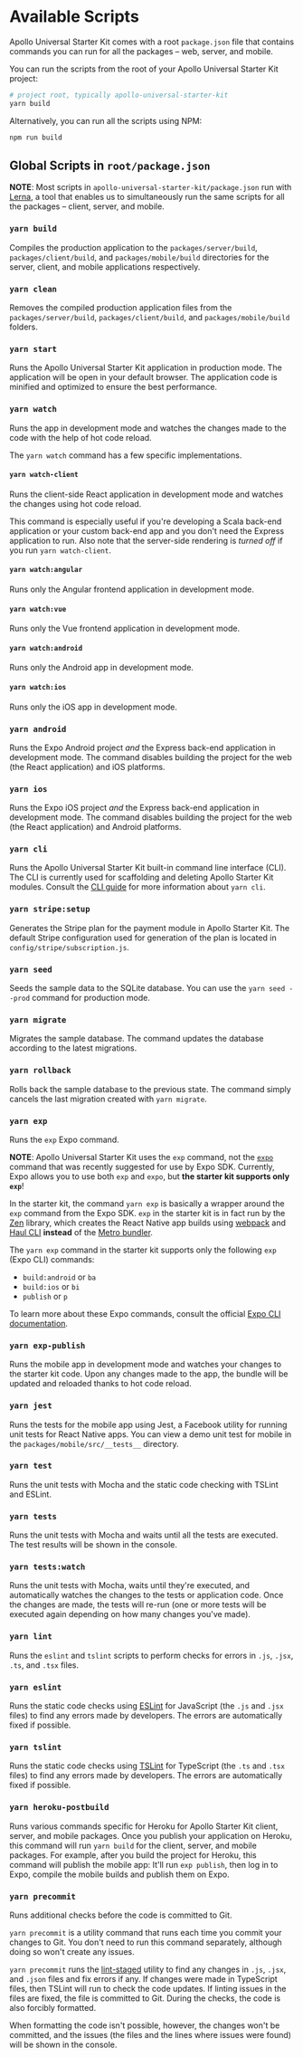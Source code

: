 # Available Scripts

Apollo Universal Starter Kit comes with a root `package.json` file that contains commands you can run for all the 
packages &ndash; web, server, and mobile.

You can run the scripts from the root of your Apollo Universal Starter Kit project:

```bash
# project root, typically apollo-universal-starter-kit
yarn build
```

Alternatively, you can run all the scripts using NPM:

```bash
npm run build
```

## Global Scripts in `root/package.json`

**NOTE**: Most scripts in `apollo-universal-starter-kit/package.json` run with [Lerna], a tool that enables us to 
simultaneously run the same scripts for all the packages &ndash; client, server, and mobile.

### `yarn build`

Compiles the production application to the `packages/server/build`, `packages/client/build`, and `packages/mobile/build` 
directories for the server, client, and mobile applications respectively.

### `yarn clean`

Removes the compiled production application files from the `packages/server/build`, `packages/client/build`, and 
`packages/mobile/build` folders.

### `yarn start`

Runs the Apollo Universal Starter Kit application in production mode. The application will be open in your default 
browser. The application code is minified and optimized to ensure the best performance.

### `yarn watch`

Runs the app in development mode and watches the changes made to the code with the help of hot code reload.

The `yarn watch` command has a few specific implementations.

#### `yarn watch-client`

Runs the client-side React application in development mode and watches the changes using hot code reload. 

This command is especially useful if you're developing a Scala back-end application or your custom back-end app and you 
don't need the Express application to run. Also note that the server-side rendering is _turned off_ if you run 
`yarn watch-client`.

#### `yarn watch:angular` 

Runs only the Angular frontend application in development mode.

#### `yarn watch:vue`

Runs only the Vue frontend application in development mode.

#### `yarn watch:android`

Runs only the Android app in development mode.
 
#### `yarn watch:ios`

Runs only the iOS app in development mode.

### `yarn android`
 
Runs the Expo Android project _and_ the Express back-end application in development mode. The command disables 
building the project for the web (the React application) and iOS platforms.

### `yarn ios`
 
Runs the Expo iOS project _and_ the Express back-end application in development mode. The command disables building the 
project for the web (the React application) and Android platforms.

### `yarn cli`

Runs the Apollo Universal Starter Kit built-in command line interface (CLI). The CLI is currently used for scaffolding 
and deleting Apollo Starter Kit modules. Consult the [CLI guide] for more information about `yarn cli`.

### `yarn stripe:setup`

Generates the Stripe plan for the payment module in Apollo Starter Kit. The default Stripe configuration used for 
generation of the plan is located in `config/stripe/subscription.js`.

### `yarn seed`

Seeds the sample data to the SQLite database. You can use the `yarn seed --prod` command for production mode.

### `yarn migrate`

Migrates the sample database. The command updates the database according to the latest migrations.

### `yarn rollback`

Rolls back the sample database to the previous state. The command simply cancels the last migration created with 
`yarn migrate`.

### `yarn exp`

Runs the `exp` Expo command.

**NOTE**: Apollo Universal Starter Kit uses the `exp` command, not the [`expo`] command that was recently suggested 
for use by Expo SDK. Currently, Expo allows you to use both `exp` and `expo`, but **the starter kit supports only 
`exp`**! 

In the starter kit, the command `yarn exp` is basically a wrapper around the `exp` command from the Expo SDK. `exp` in 
the starter kit is in fact run by the [Zen] library, which creates the React Native app builds using [webpack] and 
[Haul CLI] **instead** of the [Metro bundler].

The `yarn exp` command in the starter kit supports only the following `exp` (Expo CLI) commands: 

* `build:android` or `ba`
* `build:ios` or `bi`
* `publish` or `p`

To learn more about these Expo commands, consult the official [Expo CLI documentation].

### `yarn exp-publish`

Runs the mobile app in development mode and watches your changes to the starter kit code. Upon any changes made to the 
app, the bundle will be updated and reloaded thanks to hot code reload.                                                        

### `yarn jest`

Runs the tests for the mobile app using Jest, a Facebook utility for running unit tests for React Native apps. You can 
view a demo unit test for mobile in the `packages/mobile/src/__tests__` directory. 

### `yarn test`

Runs the unit tests with Mocha and the static code checking with TSLint and ESLint.

### `yarn tests`

Runs the unit tests with Mocha and waits until all the tests are executed. The test results will be shown in the 
console.

### `yarn tests:watch` 

Runs the unit tests with Mocha, waits until they're executed, and automatically watches the changes to the tests or 
application code. Once the changes are made, the tests will re-run (one or more tests will be executed again depending
on how many changes you've made).

### `yarn lint`

Runs the `eslint` and `tslint` scripts to perform checks for errors in `.js`, `.jsx`, `.ts`, and `.tsx` files.

### `yarn eslint`

Runs the static code checks using [ESLint] for JavaScript (the `.js` and `.jsx` files) to find any errors made by 
developers. The errors are automatically fixed if possible.

### `yarn tslint`

Runs the static code checks using [TSLint] for TypeScript (the `.ts` and `.tsx` files) to find any errors made by 
developers. The errors are automatically fixed if possible.

### `yarn heroku-postbuild`

Runs various commands specific for Heroku for Apollo Starter Kit client, server, and mobile packages.
Once you publish your application on Heroku, this command will run `yarn build` for the client, server, and mobile 
packages. For example, after you build the project for Heroku, this command will publish the mobile app: It'll run 
`exp publish`, then log in to Expo, compile the mobile builds and publish them on Expo.

### `yarn precommit`

Runs additional checks before the code is committed to Git. 

`yarn precommit` is a utility command that runs each time you commit your changes to Git. You don't need to run this 
command separately, although doing so won't create any issues.

`yarn precommit` runs the [lint-staged] utility to find any changes in `.js`, `.jsx`, and `.json` files and fix errors 
if any. If changes were made in TypeScript files, then TSLint will run to check the code updates. If linting issues in 
the files are fixed, the file is committed to Git. During the checks, the code is also forcibly formatted.

When formatting the code isn't possible, however, the changes won't be committed, and the issues (the files and the 
lines where issues were found) will be shown in the console.

[lerna]: https://lernajs.io/
[cli guide]: https://github.com/sysgears/apollo-universal-starter-kit/blob/master/docs/tools/cli.md
[`expo`]: https://docs.expo.io/versions/latest/workflow/expo-cli
[zen]: https://github.com/sysgears/larix/tree/master/packages/zen
[webpack]: https://webpack.js.org/
[haul cli]: https://github.com/callstack/haul
[metro bundler]: https://facebook.github.io/metro/
[expo cli documentation]: https://docs.expo.io/versions/latest/workflow/expo-cli
[esLint]: https://eslint.org/
[tslint]: https://palantir.github.io/tslint/ 
[lint-staged]: https://www.npmjs.com/package/lint-staged
